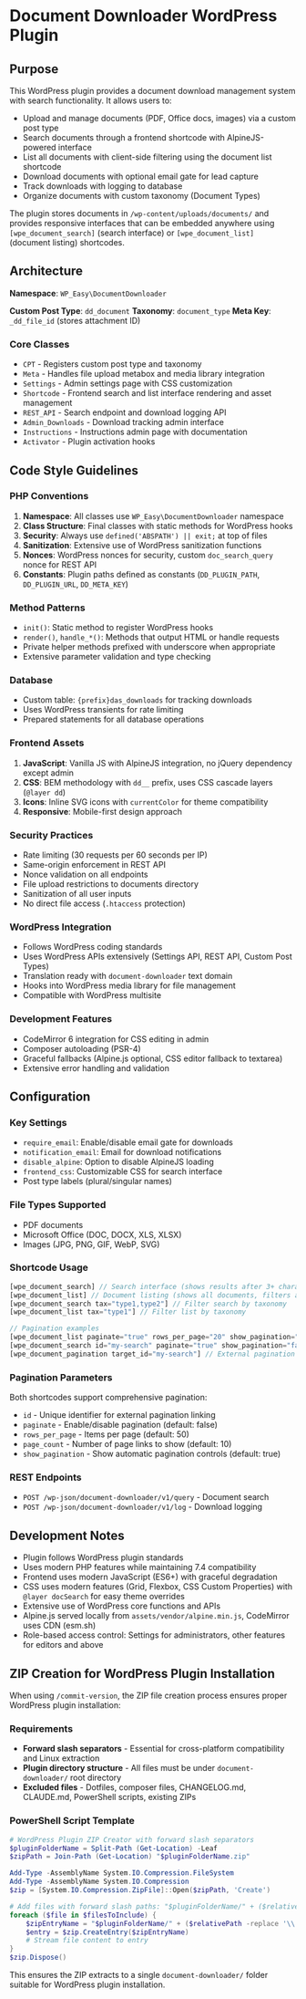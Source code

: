 # Document Downloader WordPress Plugin

## Purpose

This WordPress plugin provides a document download management system with search functionality. It allows users to:

- Upload and manage documents (PDF, Office docs, images) via a custom post type
- Search documents through a frontend shortcode with AlpineJS-powered interface  
- List all documents with client-side filtering using the document list shortcode
- Download documents with optional email gate for lead capture
- Track downloads with logging to database
- Organize documents with custom taxonomy (Document Types)

The plugin stores documents in `/wp-content/uploads/documents/` and provides responsive interfaces that can be embedded anywhere using `[wpe_document_search]` (search interface) or `[wpe_document_list]` (document listing) shortcodes.

## Architecture

**Namespace**: `WP_Easy\DocumentDownloader`

**Custom Post Type**: `dd_document` 
**Taxonomy**: `document_type`
**Meta Key**: `_dd_file_id` (stores attachment ID)

### Core Classes

- `CPT` - Registers custom post type and taxonomy
- `Meta` - Handles file upload metabox and media library integration
- `Settings` - Admin settings page with CSS customization
- `Shortcode` - Frontend search and list interface rendering and asset management
- `REST_API` - Search endpoint and download logging API
- `Admin_Downloads` - Download tracking admin interface
- `Instructions` - Instructions admin page with documentation
- `Activator` - Plugin activation hooks

## Code Style Guidelines

### PHP Conventions

1. **Namespace**: All classes use `WP_Easy\DocumentDownloader` namespace
2. **Class Structure**: Final classes with static methods for WordPress hooks
3. **Security**: Always use `defined('ABSPATH') || exit;` at top of files
4. **Sanitization**: Extensive use of WordPress sanitization functions
5. **Nonces**: WordPress nonces for security, custom `doc_search_query` nonce for REST API
6. **Constants**: Plugin paths defined as constants (`DD_PLUGIN_PATH`, `DD_PLUGIN_URL`, `DD_META_KEY`)

### Method Patterns

- `init()`: Static method to register WordPress hooks
- `render()`, `handle_*()`: Methods that output HTML or handle requests
- Private helper methods prefixed with underscore when appropriate
- Extensive parameter validation and type checking

### Database

- Custom table: `{prefix}das_downloads` for tracking downloads
- Uses WordPress transients for rate limiting
- Prepared statements for all database operations

### Frontend Assets

1. **JavaScript**: Vanilla JS with AlpineJS integration, no jQuery dependency except admin
2. **CSS**: BEM methodology with `dd__` prefix, uses CSS cascade layers (`@layer dd`)
3. **Icons**: Inline SVG icons with `currentColor` for theme compatibility
4. **Responsive**: Mobile-first design approach

### Security Practices

- Rate limiting (30 requests per 60 seconds per IP)
- Same-origin enforcement in REST API
- Nonce validation on all endpoints
- File upload restrictions to documents directory
- Sanitization of all user inputs
- No direct file access (`.htaccess` protection)

### WordPress Integration

- Follows WordPress coding standards
- Uses WordPress APIs extensively (Settings API, REST API, Custom Post Types)
- Translation ready with `document-downloader` text domain
- Hooks into WordPress media library for file management
- Compatible with WordPress multisite

### Development Features

- CodeMirror 6 integration for CSS editing in admin
- Composer autoloading (PSR-4)
- Graceful fallbacks (Alpine.js optional, CSS editor fallback to textarea)
- Extensive error handling and validation

## Configuration

### Key Settings

- `require_email`: Enable/disable email gate for downloads
- `notification_email`: Email for download notifications  
- `disable_alpine`: Option to disable AlpineJS loading
- `frontend_css`: Customizable CSS for search interface
- Post type labels (plural/singular names)

### File Types Supported

- PDF documents
- Microsoft Office (DOC, DOCX, XLS, XLSX) 
- Images (JPG, PNG, GIF, WebP, SVG)

### Shortcode Usage

```php
[wpe_document_search] // Search interface (shows results after 3+ characters)
[wpe_document_list] // Document listing (shows all documents, filters as you type)
[wpe_document_search tax="type1,type2"] // Filter search by taxonomy
[wpe_document_list tax="type1"] // Filter list by taxonomy

// Pagination examples
[wpe_document_list paginate="true" rows_per_page="20" show_pagination="true"]
[wpe_document_search id="my-search" paginate="true" show_pagination="false"]
[wpe_document_pagination target_id="my-search"] // External pagination control
```

### Pagination Parameters

Both shortcodes support comprehensive pagination:
- `id` - Unique identifier for external pagination linking
- `paginate` - Enable/disable pagination (default: false)  
- `rows_per_page` - Items per page (default: 50)
- `page_count` - Number of page links to show (default: 10)
- `show_pagination` - Show automatic pagination controls (default: true)

### REST Endpoints

- `POST /wp-json/document-downloader/v1/query` - Document search
- `POST /wp-json/document-downloader/v1/log` - Download logging

## Development Notes

- Plugin follows WordPress plugin standards
- Uses modern PHP features while maintaining 7.4 compatibility
- Frontend uses modern JavaScript (ES6+) with graceful degradation
- CSS uses modern features (Grid, Flexbox, CSS Custom Properties) with `@layer docSearch` for easy theme overrides
- Extensive use of WordPress core functions and APIs
- Alpine.js served locally from `assets/vendor/alpine.min.js`, CodeMirror uses CDN (esm.sh)
- Role-based access control: Settings for administrators, other features for editors and above

## ZIP Creation for WordPress Plugin Installation

When using `/commit-version`, the ZIP file creation process ensures proper WordPress plugin installation:

### Requirements
- **Forward slash separators** - Essential for cross-platform compatibility and Linux extraction
- **Plugin directory structure** - All files must be under `document-downloader/` root directory
- **Excluded files** - Dotfiles, composer files, CHANGELOG.md, CLAUDE.md, PowerShell scripts, existing ZIPs

### PowerShell Script Template
```powershell
# WordPress Plugin ZIP Creator with forward slash separators
$pluginFolderName = Split-Path (Get-Location) -Leaf
$zipPath = Join-Path (Get-Location) "$pluginFolderName.zip"

Add-Type -AssemblyName System.IO.Compression.FileSystem
Add-Type -AssemblyName System.IO.Compression
$zip = [System.IO.Compression.ZipFile]::Open($zipPath, 'Create')

# Add files with forward slash paths: "$pluginFolderName/" + ($relativePath -replace '\\', '/')
foreach ($file in $filesToInclude) {
    $zipEntryName = "$pluginFolderName/" + ($relativePath -replace '\\', '/')
    $entry = $zip.CreateEntry($zipEntryName)
    # Stream file content to entry
}
$zip.Dispose()
```

This ensures the ZIP extracts to a single `document-downloader/` folder suitable for WordPress plugin installation.